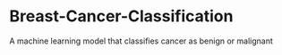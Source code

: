 # Breast-Cancer-Classification
A machine learning model that classifies cancer as benign or malignant
